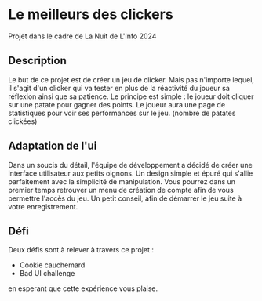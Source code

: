 # Le meilleurs des clickers

Projet dans le cadre de La Nuit de L'Info 2024

## Description

Le but de ce projet est de créer un jeu de clicker. Mais pas n'importe lequel,
il s'agit d'un clicker qui va tester en plus de la réactivité du joueur sa réflexion ainsi que sa patience.
Le principe est simple : le joueur doit cliquer sur une patate pour gagner des points.
Le joueur aura une page de statistiques pour voir ses performances sur le jeu. (nombre de patates clickées)

## Adaptation de l'ui

Dans un soucis du détail, l'équipe de développement a décidé de créer une interface utilisateur aux petits oignons.
Un design simple et épuré qui s'allie parfaitement avec la simplicité de manipulation. Vous pourrez dans un premier temps
retrouver un menu de création de compte afin de vous permettre l'accès du jeu.
Un petit conseil, afin de démarrer le jeu suite à votre enregistrement.

## Défi

Deux défis sont à relever à travers ce projet :
- Cookie cauchemard
- Bad UI challenge

en esperant que cette expérience vous plaise.

